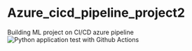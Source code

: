 # Azure_cicd_pipeline_project2
Building ML project on CI/CD azure pipeline
![Python application test with Github Actions](https://github.com/CloudComputingPirate/Azure_cicd_pipeline_project2/workflows/Python%20application%20test%20with%20Github%20Actions/badge.svg?branch=master)
